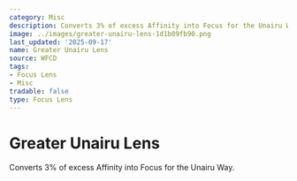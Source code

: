 ```yaml
---
category: Misc
description: Converts 3% of excess Affinity into Focus for the Unairu Way.
image: ../images/greater-unairu-lens-1d1b09fb90.png
last_updated: '2025-09-17'
name: Greater Unairu Lens
source: WFCD
tags:
- Focus Lens
- Misc
tradable: false
type: Focus Lens
---
```


# Greater Unairu Lens

Converts 3% of excess Affinity into Focus for the Unairu Way.

